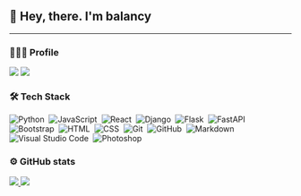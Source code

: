 ## 👋 Hey, there. I'm balancy
---

### 👨🏻‍💻 Profile

<p>
<a href="mailto:balancy@gmail.com"><img src="https://img.shields.io/badge/-balancy@gmail.com-D14836?style=flat&logo=Gmail&logoColor=white"/></a>
<a href="https://t.me/balancy"><img src="https://img.shields.io/badge/-balancy-2AABEE?style=flat&logo=telegram"/></a>
</p>

### 🛠 Tech Stack

![Python](https://img.shields.io/badge/-Python-FFFFFF?style=flat&logo=python)&nbsp; ![JavaScript](https://img.shields.io/badge/-JavaScript-FFFFFF?style=flat&logo=javascript)&nbsp; ![React](https://img.shields.io/badge/-React-FFFFFF?style=flat&logo=react)&nbsp;
![Django](https://img.shields.io/badge/-Django-FFFFFF?style=flat&logo=django&logoColor=000000)&nbsp; ![Flask](https://img.shields.io/badge/-Flask-FFFFFF?style=flat&logo=flask&logoColor=000000)&nbsp; ![FastAPI](https://img.shields.io/badge/-FastApi-FFFFFF?style=flat&logo=fastapi)&nbsp;
![Bootstrap](https://img.shields.io/badge/-Bootstrap-FFFFFF?style=flat&logo=bootstrap)&nbsp; ![HTML](https://img.shields.io/badge/-HTML-FFFFFF?style=flat&logo=HTML5)&nbsp; ![CSS](https://img.shields.io/badge/-CSS-FFFFFF?style=flat&logo=CSS3&logoColor=1572B6)&nbsp;
![Git](https://img.shields.io/badge/-Git-FFFFFF?style=flat&logo=git)&nbsp; ![GitHub](https://img.shields.io/badge/-GitHub-FFFFFF?style=flat&logo=github&logoColor=000000)&nbsp; ![Markdown](https://img.shields.io/badge/-Markdown-FFFFFF?style=flat&logo=markdown&logoColor=000000)&nbsp;
![Visual Studio Code](https://img.shields.io/badge/-Visual%20Studio%20Code-FFFFFF?style=flat&logo=visual-studio-code&logoColor=007ACC)&nbsp; ![Photoshop](https://img.shields.io/badge/-Photoshop-FFFFFF?style=flat&logo=adobe-photoshop)&nbsp;

### ⚙️ GitHub stats

<p>
<a href="https://github.com/MishaVyb/github-readme-stats">
<img src="https://github-readme-stats.vercel.app/api?username=balancy&show_icons=true&theme=radical&include_all_commits=true&theme=transparent&hide=contribs"/>
<img src="https://github-readme-stats.vercel.app/api/top-langs/?username=balancy&&layout=compact"/>
</a>
</p>
